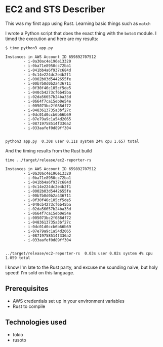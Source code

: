 # EC2 and STS Describer

This was my first app using Rust. Learning basic things such as `match` 

I wrote a Python script that does the exact thing with the `boto3` module. I timed the execution and here are my results:

```
$ time python3 app.py

Instances in AWS Account ID 659892707512
        - i-0a30ac4e196e13320
        - i-0ba71e8950cc72ba1
        - i-041bb4a6f937c684d
        - i-0c14e224dc2e4b2f1
        - i-0002b03d5442655fe
        - i-00b7b0d0b2a436711
        - i-0f30f46c105cf5de5
        - i-040cb4273cf6b45ba
        - i-02da56657b24ba33d
        - i-0664f7ca15eb0e54e
        - i-005073bc2f088df72
        - i-0483613735a3bf27c
        - i-0dc01d0ccb6b66b69
        - i-07e79a9c1a54d2065
        - i-08719758514f336a2
        - i-033aafef0d89ff304


python3 app.py  0.30s user 0.11s system 24% cpu 1.657 total
```

And the timing results from the Rust build
```
time ../target/release/ec2-reporter-rs 

Instances in AWS Account ID 659892707512
        - i-0a30ac4e196e13320
        - i-0ba71e8950cc72ba1
        - i-041bb4a6f937c684d
        - i-0c14e224dc2e4b2f1
        - i-0002b03d5442655fe
        - i-00b7b0d0b2a436711
        - i-0f30f46c105cf5de5
        - i-040cb4273cf6b45ba
        - i-02da56657b24ba33d
        - i-0664f7ca15eb0e54e
        - i-005073bc2f088df72
        - i-0483613735a3bf27c
        - i-0dc01d0ccb6b66b69
        - i-07e79a9c1a54d2065
        - i-08719758514f336a2
        - i-033aafef0d89ff304


../target/release/ec2-reporter-rs  0.03s user 0.02s system 4% cpu 1.059 total
```

I know I'm late to the Rust party, and excuse me sounding naive, but holy speed! I'm sold on this language.


## Prerequisites

- AWS credentials set up in your environment variables
- Rust to compile

## Technologies used

- tokio
- rusoto
